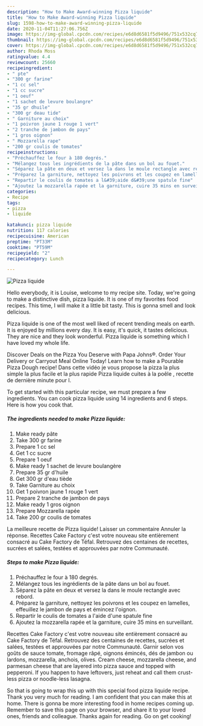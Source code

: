 ```yaml
---
description: "How to Make Award-winning Pizza liquide"
title: "How to Make Award-winning Pizza liquide"
slug: 1598-how-to-make-award-winning-pizza-liquide
date: 2020-11-04T11:27:06.756Z
image: https://img-global.cpcdn.com/recipes/e6d8d6581f5d9496/751x532cq70/pizza-liquide-photo-principale-de-la-recette.jpg
thumbnail: https://img-global.cpcdn.com/recipes/e6d8d6581f5d9496/751x532cq70/pizza-liquide-photo-principale-de-la-recette.jpg
cover: https://img-global.cpcdn.com/recipes/e6d8d6581f5d9496/751x532cq70/pizza-liquide-photo-principale-de-la-recette.jpg
author: Rhoda Moss
ratingvalue: 4.4
reviewcount: 25660
recipeingredient:
- " pte"
- "300 gr farine"
- "1 cc sel"
- "1 cc sucre"
- "1 oeuf"
- "1 sachet de levure boulangre"
- "35 gr dhuile"
- "300 gr deau tide"
- " Garniture au choix"
- "1 poivron jaune 1 rouge 1 vert"
- "2 tranche de jambon de pays"
- "1 gros oignon"
- " Mozzarella rape"
- "200 gr coulis de tomates"
recipeinstructions:
- "Préchauffez le four à 180 degrés."
- "Mélangez tous les ingrédients de la pâte dans un bol au fouet."
- "Séparez la pâte en deux et versez la dans le moule rectangle avec rebord."
- "Préparez la garniture, nettoyez les poivrons et les coupez en lamelles, effeuillez le jambon de pays et émincez l&#39;oignon."
- "Repartir le coulis de tomates a l&#39;aide d&#39;une spatule fine"
- "Ajoutez la mozzarella rapée et la garniture, cuire 35 mins en surveillant."
categories:
- Recipe
tags:
- pizza
- liquide

katakunci: pizza liquide 
nutrition: 117 calories
recipecuisine: American
preptime: "PT33M"
cooktime: "PT59M"
recipeyield: "2"
recipecategory: Lunch

---
```



![Pizza liquide](https://img-global.cpcdn.com/recipes/e6d8d6581f5d9496/751x532cq70/pizza-liquide-photo-principale-de-la-recette.jpg)

Hello everybody, it is Louise, welcome to my recipe site. Today, we're going to make a distinctive dish, pizza liquide. It is one of my favorites food recipes. This time, I will make it a little bit tasty. This is gonna smell and look delicious.

Pizza liquide is one of the most well liked of recent trending meals on earth. It is enjoyed by millions every day. It is easy, it's quick, it tastes delicious. They are nice and they look wonderful. Pizza liquide is something which I have loved my whole life.

Discover Deals on the Pizza You Deserve with Papa Johns®. Order Your Delivery or Carryout Meal Online Today! Learn how to make a Pourable Pizza Dough recipe! Dans cette vidéo je vous propose la pizza la plus simple la plus facile et la plus rapide Pizza liquide cuites à la poêle , recette de dernière minute pour l.


To get started with this particular recipe, we must prepare a few ingredients. You can cook pizza liquide using 14 ingredients and 6 steps. Here is how you cook that.

<!--inarticleads1-->

##### The ingredients needed to make Pizza liquide:

1. Make ready  pâte
1. Take 300 gr farine
1. Prepare 1 cc sel
1. Get 1 cc sucre
1. Prepare 1 oeuf
1. Make ready 1 sachet de levure boulangère
1. Prepare 35 gr d&#39;huile
1. Get 300 gr d&#39;eau tiède
1. Take  Garniture au choix
1. Get 1 poivron jaune 1 rouge 1 vert
1. Prepare 2 tranche de jambon de pays
1. Make ready 1 gros oignon
1. Prepare  Mozzarella rapée
1. Take 200 gr coulis de tomates


La meilleure recette de Pizza liquide! Laisser un commentaire Annuler la réponse. Recettes Cake Factory c&#39;est votre nouveau site entièrement consacré au Cake Factory de Téfal. Retrouvez des centaines de recettes, sucrées et salées, testées et approuvées par notre Communauté. 

<!--inarticleads2-->

##### Steps to make Pizza liquide:

1. Préchauffez le four à 180 degrés.
1. Mélangez tous les ingrédients de la pâte dans un bol au fouet.
1. Séparez la pâte en deux et versez la dans le moule rectangle avec rebord.
1. Préparez la garniture, nettoyez les poivrons et les coupez en lamelles, effeuillez le jambon de pays et émincez l&#39;oignon.
1. Repartir le coulis de tomates a l&#39;aide d&#39;une spatule fine
1. Ajoutez la mozzarella rapée et la garniture, cuire 35 mins en surveillant.


Recettes Cake Factory c&#39;est votre nouveau site entièrement consacré au Cake Factory de Téfal. Retrouvez des centaines de recettes, sucrées et salées, testées et approuvées par notre Communauté. Garnir selon vos goûts de sauce tomate, fromage râpé, oignons émincés, dés de jambon ou lardons, mozzarella, anchois, olives. Cream cheese, mozzarella cheese, and parmesan cheese that are layered into pizza sauce and topped with pepperoni. If you happen to have leftovers, just reheat and call them crust-less pizza or noodle-less lasagna. 

So that is going to wrap this up with this special food pizza liquide recipe. Thank you very much for reading. I am confident that you can make this at home. There is gonna be more interesting food in home recipes coming up. Remember to save this page on your browser, and share it to your loved ones, friends and colleague. Thanks again for reading. Go on get cooking!
